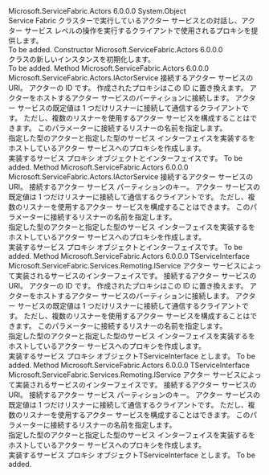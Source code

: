 <Type Name="ActorServiceProxy" FullName="Microsoft.ServiceFabric.Actors.Client.ActorServiceProxy">
  <TypeSignature Language="C#" Value="public sealed class ActorServiceProxy" />
  <TypeSignature Language="ILAsm" Value=".class public auto ansi sealed beforefieldinit ActorServiceProxy extends System.Object" />
  <TypeSignature Language="DocId" Value="T:Microsoft.ServiceFabric.Actors.Client.ActorServiceProxy" />
  <TypeSignature Language="VB.NET" Value="Public NotInheritable Class ActorServiceProxy" />
  <TypeSignature Language="F#" Value="type ActorServiceProxy = class" />
  <AssemblyInfo>
    <AssemblyName>Microsoft.ServiceFabric.Actors</AssemblyName>
    <AssemblyVersion>6.0.0.0</AssemblyVersion>
  </AssemblyInfo>
  <Base>
    <BaseTypeName>System.Object</BaseTypeName>
  </Base>
  <Interfaces />
  <Docs>
    <summary>
            Service Fabric クラスターで実行しているアクター サービスとの対話し、アクター サービス レベルの操作を実行するクライアントで使用されるプロキシを提供します。
            </summary>
    <remarks>To be added.</remarks>
  </Docs>
  <Members>
    <Member MemberName=".ctor">
      <MemberSignature Language="C#" Value="public ActorServiceProxy ();" />
      <MemberSignature Language="ILAsm" Value=".method public hidebysig specialname rtspecialname instance void .ctor() cil managed" />
      <MemberSignature Language="DocId" Value="M:Microsoft.ServiceFabric.Actors.Client.ActorServiceProxy.#ctor" />
      <MemberSignature Language="VB.NET" Value="Public Sub New ()" />
      <MemberType>Constructor</MemberType>
      <AssemblyInfo>
        <AssemblyName>Microsoft.ServiceFabric.Actors</AssemblyName>
        <AssemblyVersion>6.0.0.0</AssemblyVersion>
      </AssemblyInfo>
      <Parameters />
      <Docs>
        <summary>
            <see cref="T:Microsoft.ServiceFabric.Actors.Client.ActorServiceProxy" /> クラスの新しいインスタンスを初期化します。
            </summary>
        <remarks>To be added.</remarks>
      </Docs>
    </Member>
    <Member MemberName="Create">
      <MemberSignature Language="C#" Value="public static Microsoft.ServiceFabric.Actors.IActorService Create (Uri serviceUri, Microsoft.ServiceFabric.Actors.ActorId actorId, string listenerName = null);" />
      <MemberSignature Language="ILAsm" Value=".method public static hidebysig class Microsoft.ServiceFabric.Actors.IActorService Create(class System.Uri serviceUri, class Microsoft.ServiceFabric.Actors.ActorId actorId, string listenerName) cil managed" />
      <MemberSignature Language="DocId" Value="M:Microsoft.ServiceFabric.Actors.Client.ActorServiceProxy.Create(System.Uri,Microsoft.ServiceFabric.Actors.ActorId,System.String)" />
      <MemberSignature Language="F#" Value="static member Create : Uri * Microsoft.ServiceFabric.Actors.ActorId * string -&gt; Microsoft.ServiceFabric.Actors.IActorService" Usage="Microsoft.ServiceFabric.Actors.Client.ActorServiceProxy.Create (serviceUri, actorId, listenerName)" />
      <MemberType>Method</MemberType>
      <AssemblyInfo>
        <AssemblyName>Microsoft.ServiceFabric.Actors</AssemblyName>
        <AssemblyVersion>6.0.0.0</AssemblyVersion>
      </AssemblyInfo>
      <ReturnValue>
        <ReturnType>Microsoft.ServiceFabric.Actors.IActorService</ReturnType>
      </ReturnValue>
      <Parameters>
        <Parameter Name="serviceUri" Type="System.Uri" />
        <Parameter Name="actorId" Type="Microsoft.ServiceFabric.Actors.ActorId" />
        <Parameter Name="listenerName" Type="System.String" />
      </Parameters>
      <Docs>
        <param name="serviceUri">接続するアクター サービスの URI。</param>
        <param name="actorId">アクターの ID です。 作成されたプロキシはこの ID に置き換えます。 アクターをホストするアクター サービスのパーティションに接続します。</param>
        <param name="listenerName">
            アクター サービスの既定値は 1 つだけリスナーに接続して通信するクライアントです。
            ただし、複数のリスナーを使用するアクター サービスを構成することはできます。 このパラメーターに接続するリスナーの名前を指定します。
            </param>
        <summary>
            指定した型のアクターと指定した型のサービス インターフェイスを実装するをホストしているアクター サービスへのプロキシを作成します。
            </summary>
        <returns>実装するサービス プロキシ オブジェクト<see cref="T:Microsoft.ServiceFabric.Services.Remoting.Client.IServiceProxy" />と<see cref="T:Microsoft.ServiceFabric.Actors.IActorService" />インターフェイスです。</returns>
        <remarks>To be added.</remarks>
      </Docs>
    </Member>
    <Member MemberName="Create">
      <MemberSignature Language="C#" Value="public static Microsoft.ServiceFabric.Actors.IActorService Create (Uri serviceUri, long partitionKey, string listenerName = null);" />
      <MemberSignature Language="ILAsm" Value=".method public static hidebysig class Microsoft.ServiceFabric.Actors.IActorService Create(class System.Uri serviceUri, int64 partitionKey, string listenerName) cil managed" />
      <MemberSignature Language="DocId" Value="M:Microsoft.ServiceFabric.Actors.Client.ActorServiceProxy.Create(System.Uri,System.Int64,System.String)" />
      <MemberSignature Language="VB.NET" Value="Public Shared Function Create (serviceUri As Uri, partitionKey As Long, Optional listenerName As String = null) As IActorService" />
      <MemberSignature Language="F#" Value="static member Create : Uri * int64 * string -&gt; Microsoft.ServiceFabric.Actors.IActorService" Usage="Microsoft.ServiceFabric.Actors.Client.ActorServiceProxy.Create (serviceUri, partitionKey, listenerName)" />
      <MemberType>Method</MemberType>
      <AssemblyInfo>
        <AssemblyName>Microsoft.ServiceFabric.Actors</AssemblyName>
        <AssemblyVersion>6.0.0.0</AssemblyVersion>
      </AssemblyInfo>
      <ReturnValue>
        <ReturnType>Microsoft.ServiceFabric.Actors.IActorService</ReturnType>
      </ReturnValue>
      <Parameters>
        <Parameter Name="serviceUri" Type="System.Uri" />
        <Parameter Name="partitionKey" Type="System.Int64" />
        <Parameter Name="listenerName" Type="System.String" />
      </Parameters>
      <Docs>
        <param name="serviceUri">接続するアクター サービスの URI。</param>
        <param name="partitionKey">接続するアクター サービス パーティションのキー。</param>
        <param name="listenerName">
            アクター サービスの既定値は 1 つだけリスナーに接続して通信するクライアントです。
            ただし、複数のリスナーを使用するアクター サービスを構成することはできます。 このパラメーターに接続するリスナーの名前を指定します。
            </param>
        <summary>
            指定した型のアクターと指定した型のサービス インターフェイスを実装するをホストしているアクター サービスへのプロキシを作成します。
            </summary>
        <returns>実装するサービス プロキシ オブジェクト<see cref="T:Microsoft.ServiceFabric.Services.Remoting.Client.IServiceProxy" />と<see cref="T:Microsoft.ServiceFabric.Actors.IActorService" />インターフェイスです。</returns>
        <remarks>To be added.</remarks>
      </Docs>
    </Member>
    <Member MemberName="Create&lt;TServiceInterface&gt;">
      <MemberSignature Language="C#" Value="public static TServiceInterface Create&lt;TServiceInterface&gt; (Uri serviceUri, Microsoft.ServiceFabric.Actors.ActorId actorId, string listenerName = null) where TServiceInterface : Microsoft.ServiceFabric.Services.Remoting.IService;" />
      <MemberSignature Language="ILAsm" Value=".method public static hidebysig !!TServiceInterface Create&lt;(class Microsoft.ServiceFabric.Services.Remoting.IService) TServiceInterface&gt;(class System.Uri serviceUri, class Microsoft.ServiceFabric.Actors.ActorId actorId, string listenerName) cil managed" />
      <MemberSignature Language="DocId" Value="M:Microsoft.ServiceFabric.Actors.Client.ActorServiceProxy.Create``1(System.Uri,Microsoft.ServiceFabric.Actors.ActorId,System.String)" />
      <MemberSignature Language="F#" Value="static member Create : Uri * Microsoft.ServiceFabric.Actors.ActorId * string -&gt; 'ServiceInterface (requires 'ServiceInterface :&gt; Microsoft.ServiceFabric.Services.Remoting.IService)" Usage="Microsoft.ServiceFabric.Actors.Client.ActorServiceProxy.Create (serviceUri, actorId, listenerName)" />
      <MemberType>Method</MemberType>
      <AssemblyInfo>
        <AssemblyName>Microsoft.ServiceFabric.Actors</AssemblyName>
        <AssemblyVersion>6.0.0.0</AssemblyVersion>
      </AssemblyInfo>
      <ReturnValue>
        <ReturnType>TServiceInterface</ReturnType>
      </ReturnValue>
      <TypeParameters>
        <TypeParameter Name="TServiceInterface">
          <Constraints>
            <InterfaceName>Microsoft.ServiceFabric.Services.Remoting.IService</InterfaceName>
          </Constraints>
        </TypeParameter>
      </TypeParameters>
      <Parameters>
        <Parameter Name="serviceUri" Type="System.Uri" />
        <Parameter Name="actorId" Type="Microsoft.ServiceFabric.Actors.ActorId" />
        <Parameter Name="listenerName" Type="System.String" />
      </Parameters>
      <Docs>
        <typeparam name="TServiceInterface">アクター サービスによって実装されるサービスのインターフェイスです。</typeparam>
        <param name="serviceUri">接続するアクター サービスの URI。</param>
        <param name="actorId">アクターの ID です。 作成されたプロキシはこの ID に置き換えます。 アクターをホストするアクター サービスのパーティションに接続します。</param>
        <param name="listenerName">
            アクター サービスの既定値は 1 つだけリスナーに接続して通信するクライアントです。
            ただし、複数のリスナーを使用するアクター サービスを構成することはできます。 このパラメーターに接続するリスナーの名前を指定します。
            </param>
        <summary>
            指定した型のアクターと指定した型のサービス インターフェイスを実装するをホストしているアクター サービスへのプロキシを作成します。
            </summary>
        <returns>実装するサービス プロキシ オブジェクト<see cref="T:Microsoft.ServiceFabric.Services.Remoting.Client.IServiceProxy" />TServiceInterface とします。</returns>
        <remarks>To be added.</remarks>
      </Docs>
    </Member>
    <Member MemberName="Create&lt;TServiceInterface&gt;">
      <MemberSignature Language="C#" Value="public static TServiceInterface Create&lt;TServiceInterface&gt; (Uri serviceUri, long partitionKey, string listenerName = null) where TServiceInterface : Microsoft.ServiceFabric.Services.Remoting.IService;" />
      <MemberSignature Language="ILAsm" Value=".method public static hidebysig !!TServiceInterface Create&lt;(class Microsoft.ServiceFabric.Services.Remoting.IService) TServiceInterface&gt;(class System.Uri serviceUri, int64 partitionKey, string listenerName) cil managed" />
      <MemberSignature Language="DocId" Value="M:Microsoft.ServiceFabric.Actors.Client.ActorServiceProxy.Create``1(System.Uri,System.Int64,System.String)" />
      <MemberSignature Language="VB.NET" Value="Public Shared Function Create(Of TServiceInterface As IService) (serviceUri As Uri, partitionKey As Long, Optional listenerName As String = null) As TServiceInterface" />
      <MemberSignature Language="F#" Value="static member Create : Uri * int64 * string -&gt; 'ServiceInterface (requires 'ServiceInterface :&gt; Microsoft.ServiceFabric.Services.Remoting.IService)" Usage="Microsoft.ServiceFabric.Actors.Client.ActorServiceProxy.Create (serviceUri, partitionKey, listenerName)" />
      <MemberType>Method</MemberType>
      <AssemblyInfo>
        <AssemblyName>Microsoft.ServiceFabric.Actors</AssemblyName>
        <AssemblyVersion>6.0.0.0</AssemblyVersion>
      </AssemblyInfo>
      <ReturnValue>
        <ReturnType>TServiceInterface</ReturnType>
      </ReturnValue>
      <TypeParameters>
        <TypeParameter Name="TServiceInterface">
          <Constraints>
            <InterfaceName>Microsoft.ServiceFabric.Services.Remoting.IService</InterfaceName>
          </Constraints>
        </TypeParameter>
      </TypeParameters>
      <Parameters>
        <Parameter Name="serviceUri" Type="System.Uri" />
        <Parameter Name="partitionKey" Type="System.Int64" />
        <Parameter Name="listenerName" Type="System.String" />
      </Parameters>
      <Docs>
        <typeparam name="TServiceInterface">アクター サービスによって実装されるサービスのインターフェイスです。</typeparam>
        <param name="serviceUri">接続するアクター サービスの URI。</param>
        <param name="partitionKey">接続するアクター サービス パーティションのキー。</param>
        <param name="listenerName">
            アクター サービスの既定値は 1 つだけリスナーに接続して通信するクライアントです。
            ただし、複数のリスナーを使用するアクター サービスを構成することはできます。 このパラメーターに接続するリスナーの名前を指定します。
            </param>
        <summary>
            指定した型のアクターと指定した型のサービス インターフェイスを実装するをホストしているアクター サービスへのプロキシを作成します。
            </summary>
        <returns>実装するサービス プロキシ オブジェクト<see cref="T:Microsoft.ServiceFabric.Services.Remoting.Client.IServiceProxy" />TServiceInterface とします。</returns>
        <remarks>To be added.</remarks>
      </Docs>
    </Member>
  </Members>
</Type>